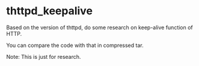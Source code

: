 # thttpd_keepalive

Based on the version of thttpd, do some research on keep-alive function of HTTP.

You can compare the code with that in compressed tar.

Note:
This is just for research.


